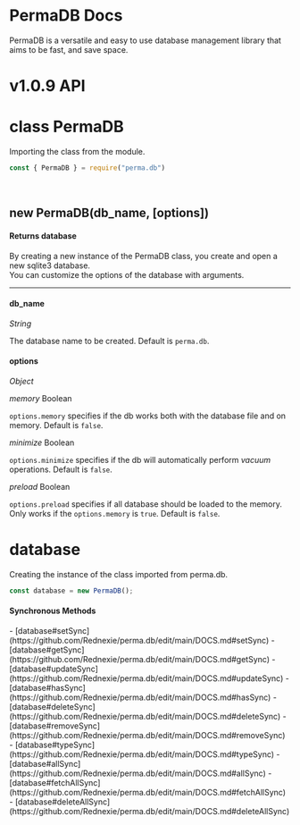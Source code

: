 # PermaDB Docs
PermaDB is a versatile and easy to use database management library that aims to be fast, and save space.

# v1.0.9 API

# class PermaDB

Importing the class from the module.
```js
const { PermaDB } = require("perma.db")
````
<br>
<h2>new PermaDB(db_name, [options])</h2>
<h4>Returns database</h4>

By creating a new instance of the PermaDB class, you create and open a new sqlite3 database.<br>
You can customize the options of the database with arguments.



---



<h4>db_name</h4>


_String_


The database name to be created. Default is `perma.db`.

<h4>options</h4>



_Object_



*memory* Boolean

`options.memory` specifies if the db works both with the database file and on memory. Default is `false`.

*minimize* Boolean 

`options.minimize` specifies if the db will automatically perform *vacuum* operations. Default is `false`.

*preload* Boolean

`options.preload` specifies if all database should be loaded to the memory. Only works if the `options.memory` is `true`. Default is `false`.


# database

Creating the instance of the class imported from perma.db.

```js
const database = new PermaDB();
```

<h4>Synchronous Methods</h4>
- [database#setSync](https://github.com/Rednexie/perma.db/edit/main/DOCS.md#setSync)
- [database#getSync](https://github.com/Rednexie/perma.db/edit/main/DOCS.md#getSync)
- [database#updateSync](https://github.com/Rednexie/perma.db/edit/main/DOCS.md#updateSync)
- [database#hasSync](https://github.com/Rednexie/perma.db/edit/main/DOCS.md#hasSync)
- [database#deleteSync](https://github.com/Rednexie/perma.db/edit/main/DOCS.md#deleteSync)
- [database#removeSync](https://github.com/Rednexie/perma.db/edit/main/DOCS.md#removeSync)
- [database#typeSync](https://github.com/Rednexie/perma.db/edit/main/DOCS.md#typeSync)
- [database#allSync](https://github.com/Rednexie/perma.db/edit/main/DOCS.md#allSync)
- [database#fetchAllSync](https://github.com/Rednexie/perma.db/edit/main/DOCS.md#fetchAllSync)
- [database#deleteAllSync](https://github.com/Rednexie/perma.db/edit/main/DOCS.md#deleteAllSync)




